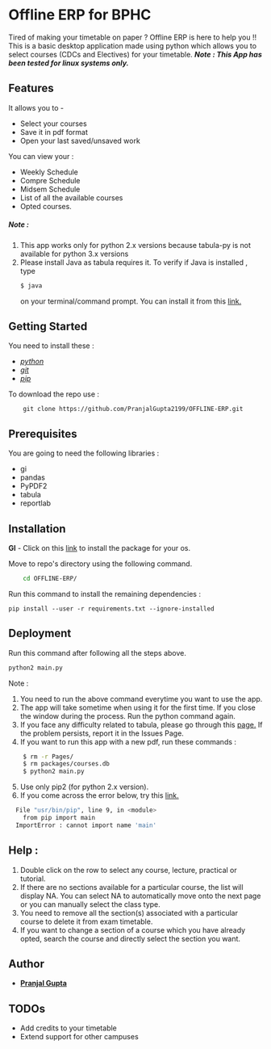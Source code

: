# Offline ERP for BPHC 
Tired of making your timetable on paper ? Offline ERP is here to help you !!
This is a basic desktop application made using python which allows you to select courses (CDCs and Electives) for your timetable. 
**_Note : This App has been tested for linux systems only._**

## Features
It allows you to - 

  - Select your courses 
  - Save it in pdf format
  - Open your last saved/unsaved work

You can view your :
  - Weekly Schedule
  - Compre Schedule
  - Midsem Schedule
  - List of all the available courses 
  - Opted courses.

##### Note :
1. This app works only for python 2.x versions because tabula-py is not available for python 3.x versions
2. Please install Java as tabula requires it. 
    To verify if Java is installed , type 
    ```bash
    $ java 
    ```
    on your terminal/command prompt.
    You can install it from this [link.](https://java.com/en/download/help/download_options.xml)

## Getting Started
You need to install these :
- [_python_](https://www.python.org/downloads/source/)
- [_git_](https://git-scm.com/downloads/)
- [_pip_](https://pip.pypa.io/en/stable/installing/)


    
To download the repo use : 
```git
    git clone https://github.com/PranjalGupta2199/OFFLINE-ERP.git
```



##  Prerequisites
You are going to need the following libraries :
- gi
- pandas 
- PyPDF2 
- tabula 
- reportlab

## Installation
**GI** - Click on this [link](http://pygobject.readthedocs.io/en/latest/getting_started.html) to install the package for your os.

 
Move to repo's directory using the following command.
```bash
    cd OFFLINE-ERP/
 ```

Run this command to install the remaining dependencies : 

    pip install --user -r requirements.txt --ignore-installed 

## Deployment 
Run this command after following all the steps above.

```python
python2 main.py 
```
Note :
1. You need to run the above command everytime you want to use the app. 
2. The app will take sometime when using it for the first time. If you close the window during the process. Run the python command again.
3. If you face any difficulty related to tabula, please go through this [page.](https://github.com/chezou/tabula-py) If the problem persists, report it in the Issues Page.
4. If you want to run this app with a new pdf, run these commands : 
```bash
    $ rm -r Pages/
    $ rm packages/courses.db
    $ python2 main.py
```
5. Use only pip2 (for python 2.x version).
6. If you come across the error below, try this [link.](https://stackoverflow.com/questions/49836676/error-after-upgrading-pip-cannot-import-name-main)
```bash
  File "usr/bin/pip", line 9, in <module>
    from pip import main
  ImportError : cannot import name 'main'

```



## Help :
1. Double click on the row to select any course, lecture, practical or tutorial.
2. If there are no sections available for a particular course, the list will display NA. You can select NA to automatically move onto the next page or
  you can manually select the class type.
3. You need to remove all the section(s) associated with a particular course to delete it from exam timetable.
4. If you want to change a section of a course which you have already opted, search the course and directly select the section you want.

## Author
-  [**Pranjal Gupta**](https://github.com/PranjalGupta2199/)

## TODOs
 
- Add credits to your timetable
- Extend support for other campuses 

